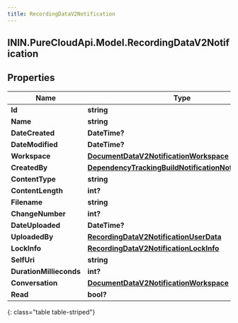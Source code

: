 ```yaml
---
title: RecordingDataV2Notification
---
```

## ININ.PureCloudApi.Model.RecordingDataV2Notification

## Properties

|Name | Type | Description | Notes|
|------------ | ------------- | ------------- | -------------|
| **Id** | **string** |  | [optional] |
| **Name** | **string** |  | [optional] |
| **DateCreated** | **DateTime?** |  | [optional] |
| **DateModified** | **DateTime?** |  | [optional] |
| **Workspace** | [**DocumentDataV2NotificationWorkspace**](DocumentDataV2NotificationWorkspace.html) |  | [optional] |
| **CreatedBy** | [**DependencyTrackingBuildNotificationNotificationUser**](DependencyTrackingBuildNotificationNotificationUser.html) |  | [optional] |
| **ContentType** | **string** |  | [optional] |
| **ContentLength** | **int?** |  | [optional] |
| **Filename** | **string** |  | [optional] |
| **ChangeNumber** | **int?** |  | [optional] |
| **DateUploaded** | **DateTime?** |  | [optional] |
| **UploadedBy** | [**RecordingDataV2NotificationUserData**](RecordingDataV2NotificationUserData.html) |  | [optional] |
| **LockInfo** | [**RecordingDataV2NotificationLockInfo**](RecordingDataV2NotificationLockInfo.html) |  | [optional] |
| **SelfUri** | **string** |  | [optional] |
| **DurationMillieconds** | **int?** |  | [optional] |
| **Conversation** | [**DocumentDataV2NotificationWorkspace**](DocumentDataV2NotificationWorkspace.html) |  | [optional] |
| **Read** | **bool?** |  | [optional] |
{: class="table table-striped"}


